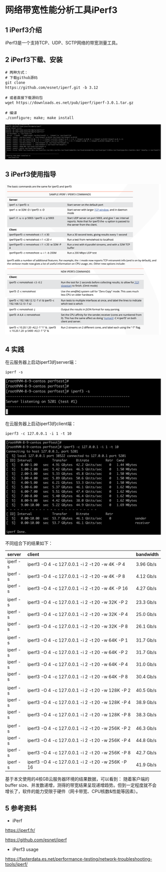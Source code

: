 # 网络带宽性能分析工具iPerf3

## 1 iPerf3介绍

iPerf3是一个支持TCP、UDP、SCTP网络的带宽测量工具。

## 2 iPerf3下载、安装

```shell
# 两种方式：
# 下载github源码
git clone 
https://github.com/esnet/iperf.git -b 3.12

# 或者直接下载源码包
wget https://downloads.es.net/pub/iperf/iperf-3.0.1.tar.gz

# 编译
./configure; make; make install
```

![iper3 compile finish](./../../.vuepress/public/img/iperf3/iperf3_compile_finish.png)

## 3 iPerf3使用指导

![iperf3 usage](./../../.vuepress/public/img/iperf3/iperf3_usage.png)

## 4 实践

在云服务器上启动iperf3的server端：

```shell
iperf -s
```

![iperf3 server](./../../.vuepress/public/img/iperf3/iperf3_server.png)

在云服务器上启动iperf3的client端：

```shell
iperf3 -c 127.0.0.1 -i 1 -t 10
```

![iperf3 client](./../../.vuepress/public/img/iperf3/iperf3_client.png)

不同组合下的结果如下：

| server | client | bandwidth |
| :-----| :---- | :---- |
| iperf -s | iperf3 -O 4 -c 127.0.0.1 -i 2 -t 20 -w 4K -P 4 | 3.96 Gb/s |
| iperf -s | iperf3 -O 4 -c 127.0.0.1 -i 2 -t 20 -w 4K -P 8 | 4.12 Gb/s |
| iperf -s | iperf3 -O 4 -c 127.0.0.1 -i 2 -t 20 -w 4K -P 16 | 4.27 Gb/s |
| | | |
| iperf -s | iperf3 -O 4 -c 127.0.0.1 -i 2 -t 20 -w 32K -P 2 | 23.3 Gb/s |
| iperf -s | iperf3 -O 4 -c 127.0.0.1 -i 2 -t 20 -w 32K -P 4 | 25.0 Gb/s |
| iperf -s | iperf3 -O 4 -c 127.0.0.1 -i 2 -t 20 -w 32K -P 8 | 26.1 Gb/s |
| | | |
| iperf -s | iperf3 -O 4 -c 127.0.0.1 -i 2 -t 20 -w 64K -P 1 | 31.7 Gb/s |
| iperf -s | iperf3 -O 4 -c 127.0.0.1 -i 2 -t 20 -w 64K -P 2 | 31.7 Gb/s |
| iperf -s | iperf3 -O 4 -c 127.0.0.1 -i 2 -t 20 -w 64K -P 4 | 31.0 Gb/s |
| iperf -s | iperf3 -O 4 -c 127.0.0.1 -i 2 -t 20 -w 64K -P 8 | 30.4 Gb/s |
| | | |
| iperf -s | iperf3 -O 4 -c 127.0.0.1 -i 2 -t 20 -w 128K -P 2 | 40.5 Gb/s |
| iperf -s | iperf3 -O 4 -c 127.0.0.1 -i 2 -t 20 -w 128K -P 4 | 38.9 Gb/s |
| iperf -s | iperf3 -O 4 -c 127.0.0.1 -i 2 -t 20 -w 128K -P 8 | 38.3 Gb/s |
| | | |
| iperf -s | iperf3 -O 4 -c 127.0.0.1 -i 2 -t 20 -w 256K -P 2 | 46.3 Gb/s|
| iperf -s | iperf3 -O 4 -c 127.0.0.1 -i 2 -t 20 -w 256K -P 4 | 44.8 Gb/s |
| iperf -s | iperf3 -O 4 -c 127.0.0.1 -i 2 -t 20 -w 256K -P 8 | 42.7 Gb/s |
| iperf -s | iperf3 -O 4 -c 127.0.0.1 -i 2 -t 20 -w 256K -P 16 | 41.9 Gb/s |

基于本文使用的4核GB云服务器环境的结果数据，可以看到：
随着客户端的buffer size、并发数递增，测得的带宽结果呈现递增趋势。但到一定程度就不会增长了，软件的能力受限于硬件（网卡带宽、CPU核数&性能等因素）。

## 5 参考资料

* iPerf

https://iperf.fr/

https://github.com/esnet/iperf

* iPerf3 usage

https://fasterdata.es.net/performance-testing/network-troubleshooting-tools/iperf/
